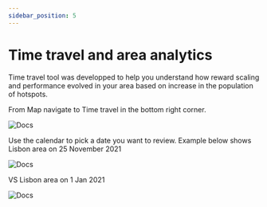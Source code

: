 ```yaml
---
sidebar_position: 5
---
```


# Time travel and area analytics

Time travel tool was developped to help you understand how reward scaling and performance evolved in your area based on increase in the population of hotspots.   

From Map navigate to Time travel in the bottom right corner. 

![Docs](/img/docs/getting-started/verify-your-wallet/Timetravel-1.png)

Use the calendar to pick a date you want to review. Example below shows Lisbon area on 25 November 2021

![Docs](/img/docs/getting-started/verify-your-wallet/Time-travel-3.png)

VS Lisbon area on 1 Jan 2021 

![Docs](/img/docs/getting-started/verify-your-wallet/Time-travel-2.png)